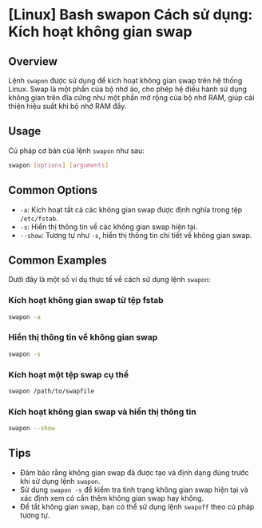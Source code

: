 # [Linux] Bash swapon Cách sử dụng: Kích hoạt không gian swap

## Overview
Lệnh `swapon` được sử dụng để kích hoạt không gian swap trên hệ thống Linux. Swap là một phần của bộ nhớ ảo, cho phép hệ điều hành sử dụng không gian trên đĩa cứng như một phần mở rộng của bộ nhớ RAM, giúp cải thiện hiệu suất khi bộ nhớ RAM đầy.

## Usage
Cú pháp cơ bản của lệnh `swapon` như sau:

```bash
swapon [options] [arguments]
```

## Common Options
- `-a`: Kích hoạt tất cả các không gian swap được định nghĩa trong tệp `/etc/fstab`.
- `-s`: Hiển thị thông tin về các không gian swap hiện tại.
- `--show`: Tương tự như `-s`, hiển thị thông tin chi tiết về không gian swap.

## Common Examples
Dưới đây là một số ví dụ thực tế về cách sử dụng lệnh `swapon`:

### Kích hoạt không gian swap từ tệp fstab
```bash
swapon -a
```

### Hiển thị thông tin về không gian swap
```bash
swapon -s
```

### Kích hoạt một tệp swap cụ thể
```bash
swapon /path/to/swapfile
```

### Kích hoạt không gian swap và hiển thị thông tin
```bash
swapon --show
```

## Tips
- Đảm bảo rằng không gian swap đã được tạo và định dạng đúng trước khi sử dụng lệnh `swapon`.
- Sử dụng `swapon -s` để kiểm tra tình trạng không gian swap hiện tại và xác định xem có cần thêm không gian swap hay không.
- Để tắt không gian swap, bạn có thể sử dụng lệnh `swapoff` theo cú pháp tương tự.